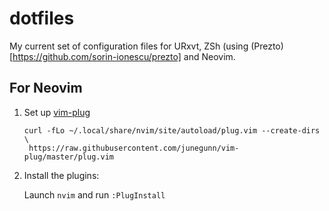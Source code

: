 dotfiles
========

My current set of configuration files for URxvt, ZSh (using (Prezto)[https://github.com/sorin-ionescu/prezto] and Neovim.


## For Neovim

1. Set up [vim-plug](https://github.com/junegunn/vim-plug)

   ```
   curl -fLo ~/.local/share/nvim/site/autoload/plug.vim --create-dirs \
    https://raw.githubusercontent.com/junegunn/vim-plug/master/plug.vim
   ```

2. Install the plugins:

   Launch `nvim` and run `:PlugInstall`
